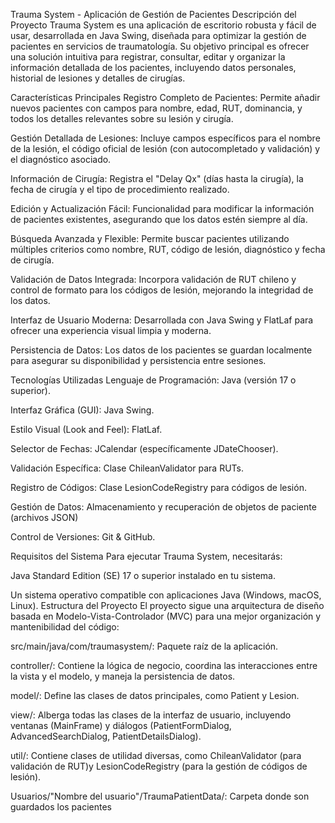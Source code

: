 Trauma System - Aplicación de Gestión de Pacientes
Descripción del Proyecto
Trauma System es una aplicación de escritorio robusta y fácil de usar, desarrollada en Java Swing, diseñada para optimizar la gestión de pacientes en servicios de traumatología. Su objetivo principal es ofrecer una solución intuitiva para registrar, consultar, editar y organizar la información detallada de los pacientes, incluyendo datos personales, historial de lesiones y detalles de cirugías.

Características Principales
Registro Completo de Pacientes: Permite añadir nuevos pacientes con campos para nombre, edad, RUT, dominancia, y todos los detalles relevantes sobre su lesión y cirugía.

Gestión Detallada de Lesiones: Incluye campos específicos para el nombre de la lesión, el código oficial de lesión (con autocompletado y validación) y el diagnóstico asociado.

Información de Cirugía: Registra el "Delay Qx" (días hasta la cirugía), la fecha de cirugía y el tipo de procedimiento realizado.

Edición y Actualización Fácil: Funcionalidad para modificar la información de pacientes existentes, asegurando que los datos estén siempre al día.

Búsqueda Avanzada y Flexible: Permite buscar pacientes utilizando múltiples criterios como nombre, RUT, código de lesión, diagnóstico y fecha de cirugía.

Validación de Datos Integrada: Incorpora validación de RUT chileno y control de formato para los códigos de lesión, mejorando la integridad de los datos.

Interfaz de Usuario Moderna: Desarrollada con Java Swing y FlatLaf para ofrecer una experiencia visual limpia y moderna.

Persistencia de Datos: Los datos de los pacientes se guardan localmente para asegurar su disponibilidad y persistencia entre sesiones.

Tecnologías Utilizadas
Lenguaje de Programación: Java (versión 17 o superior).

Interfaz Gráfica (GUI): Java Swing.

Estilo Visual (Look and Feel): FlatLaf.

Selector de Fechas: JCalendar (específicamente JDateChooser).

Validación Específica: Clase ChileanValidator para RUTs.

Registro de Códigos: Clase LesionCodeRegistry para códigos de lesión.

Gestión de Datos: Almacenamiento y recuperación de objetos de paciente (archivos JSON)

Control de Versiones: Git & GitHub.

Requisitos del Sistema
Para ejecutar Trauma System, necesitarás:

Java Standard Edition (SE) 17 o superior instalado en tu sistema.

Un sistema operativo compatible con aplicaciones Java (Windows, macOS, Linux).
Estructura del Proyecto
El proyecto sigue una arquitectura de diseño basada en Modelo-Vista-Controlador (MVC) para una mejor organización y mantenibilidad del código:

src/main/java/com/traumasystem/: Paquete raíz de la aplicación.

controller/: Contiene la lógica de negocio, coordina las interacciones entre la vista y el modelo, y maneja la persistencia de datos.

model/: Define las clases de datos principales, como Patient y Lesion.

view/: Alberga todas las clases de la interfaz de usuario, incluyendo ventanas (MainFrame) y diálogos (PatientFormDialog, AdvancedSearchDialog, PatientDetailsDialog).

util/: Contiene clases de utilidad diversas, como ChileanValidator (para validación de RUT)y LesionCodeRegistry (para la gestión de códigos de lesión).

Usuarios/"Nombre del usuario"/TraumaPatientData/: Carpeta donde son guardados los pacientes

